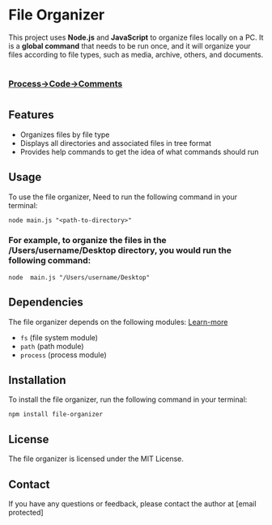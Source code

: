 
# File Organizer
This project uses **Node.js** and **JavaScript** to organize files locally on a PC. It is a **global command** that needs to be run once, and it will organize your files according to file types, such as media, archive, others, and documents.
#
### [Process->Code->Comments](https://github.com/Glorycs29/My_Learnings/blob/main/File_organizer/README.md)
#
## Features
- Organizes files by file type
- Displays all directories and associated files in tree format
- Provides help commands to get the idea of what commands should run
  
## Usage
To use the file organizer, Need to run the following command in your terminal:
```
node main.js "<path-to-directory>"
```
### For example, to organize the files in the /Users/username/Desktop directory, you would run the following command:
```
node  main.js "/Users/username/Desktop"
```


## Dependencies

The file organizer depends on the following modules: [Learn-more](https://github.com/Glorycs29/My_Learnings/tree/main/NodeJS)

* `fs` (file system module)
* `path` (path module)
* `process` (process module)

## Installation

To install the file organizer,  run the following command in your terminal:
```
npm install file-organizer
```


## License

The file organizer is licensed under the MIT License.

## Contact

If you have any questions or feedback, please contact the author at [email protected]
